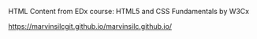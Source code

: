 HTML Content from EDx course: HTML5 and CSS Fundamentals by W3Cx

https://marvinsilcgit.github.io/marvinsilc.github.io/
